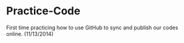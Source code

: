 Practice-Code
=============
First time practicing how to use GitHub to sync and publish our codes online. (11/13/2014)
